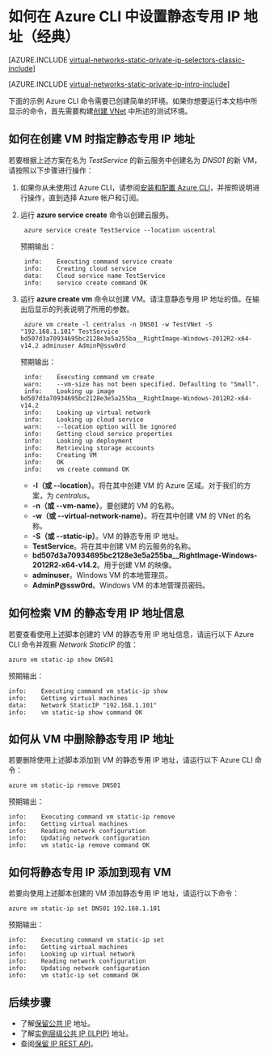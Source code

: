 <properties 
   pageTitle="如何在经典模式下使用 CLI 设置静态专用 IP | Windows Azure"
   description="了解静态专用 IP (DIP) 以及如何在经典模式下使用 CLI 对其进行管理"
   services="virtual-network"
   documentationCenter="na"
   authors="telmosampaio"
   manager="carmonm"
   editor="tysonn"
   tags="azure-service-management"
/>
<tags
	ms.service="virtual-network"
	ms.date="12/11/2015"
	wacn.date="01/14/2016"/>

# 如何在 Azure CLI 中设置静态专用 IP 地址（经典）

[AZURE.INCLUDE [virtual-networks-static-private-ip-selectors-classic-include](../includes/virtual-networks-static-private-ip-selectors-classic-include.md)]

[AZURE.INCLUDE [virtual-networks-static-private-ip-intro-include](../includes/virtual-networks-static-private-ip-intro-include.md)]

下面的示例 Azure CLI 命令需要已创建简单的环境。如果你想要运行本文档中所显示的命令，首先需要构建[创建 VNet](/documentation/articles/virtual-networks-create-vnet-classic-cli) 中所述的测试环境。

## 如何在创建 VM 时指定静态专用 IP 地址
若要根据上述方案在名为 *TestService* 的新云服务中创建名为 *DNS01* 的新 VM，请按照以下步骤进行操作：

1. 如果你从未使用过 Azure CLI，请参阅[安装和配置 Azure CLI](/documentation/articles/xplat-cli)，并按照说明进行操作，直到选择 Azure 帐户和订阅。
1. 运行 **azure service create** 命令以创建云服务。

		azure service create TestService --location uscentral

	预期输出：

		info:    Executing command service create
		info:    Creating cloud service
		data:    Cloud service name TestService
		info:    service create command OK
	
2. 运行 **azure create vm** 命令以创建 VM。请注意静态专用 IP 地址的值。在输出后显示的列表说明了所用的参数。

		azure vm create -l centralus -n DNS01 -w TestVNet -S "192.168.1.101" TestService bd507d3a70934695bc2128e3e5a255ba__RightImage-Windows-2012R2-x64-v14.2 adminuser AdminP@ssw0rd

	预期输出：

		info:    Executing command vm create
		warn:    --vm-size has not been specified. Defaulting to "Small".
		info:    Looking up image bd507d3a70934695bc2128e3e5a255ba__RightImage-Windows-2012R2-x64-v14.2
		info:    Looking up virtual network
		info:    Looking up cloud service
		warn:    --location option will be ignored
		info:    Getting cloud service properties
		info:    Looking up deployment
		info:    Retrieving storage accounts
		info:    Creating VM
		info:    OK
		info:    vm create command OK

	- **-l（或 --location）**。将在其中创建 VM 的 Azure 区域。对于我们的方案，为 *centralus*。
	- **-n（或 --vm-name）**。要创建的 VM 的名称。
	- **-w（或 --virtual-network-name）**。将在其中创建 VM 的 VNet 的名称。 
	- **-S（或 --static-ip）**。VM 的静态专用 IP 地址。
	- **TestService**。将在其中创建 VM 的云服务的名称。
	- **bd507d3a70934695bc2128e3e5a255ba\_\_RightImage-Windows-2012R2-x64-v14.2**。用于创建 VM 的映像。
	- **adminuser**。Windows VM 的本地管理员。
	- **AdminP@ssw0rd**。Windows VM 的本地管理员密码。

## 如何检索 VM 的静态专用 IP 地址信息
若要查看使用上述脚本创建的 VM 的静态专用 IP 地址信息，请运行以下 Azure CLI 命令并观察 *Network StaticIP* 的值：

	azure vm static-ip show DNS01

预期输出：

	info:    Executing command vm static-ip show
	info:    Getting virtual machines
	data:    Network StaticIP "192.168.1.101"
	info:    vm static-ip show command OK

## 如何从 VM 中删除静态专用 IP 地址
若要删除使用上述脚本添加到 VM 的静态专用 IP 地址，请运行以下 Azure CLI 命令：
	
	azure vm static-ip remove DNS01

预期输出：

	info:    Executing command vm static-ip remove
	info:    Getting virtual machines
	info:    Reading network configuration
	info:    Updating network configuration
	info:    vm static-ip remove command OK

## 如何将静态专用 IP 添加到现有 VM
若要向使用上述脚本创建的 VM 添加静态专用 IP 地址，请运行以下命令：

	azure vm static-ip set DNS01 192.168.1.101

预期输出：

	info:    Executing command vm static-ip set
	info:    Getting virtual machines
	info:    Looking up virtual network
	info:    Reading network configuration
	info:    Updating network configuration
	info:    vm static-ip set command OK

## 后续步骤

- 了解[保留公共 IP](/documentation/articles/virtual-networks-reserved-public-ip) 地址。
- 了解[实例层级公共 IP (ILPIP)](/documentation/articles/virtual-networks-instance-level-public-ip) 地址。
- 查阅[保留 IP REST API](https://msdn.microsoft.com/zh-cn/library/azure/dn722420.aspx)。

<!---HONumber=76-->